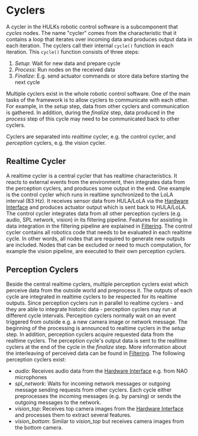# Cyclers

A cycler in the HULKs robotic control software is a subcomponent that *cycles* nodes.
The name "cycler" comes from the characteristic that it contains a loop that iterates over incoming data and produces output data in each iteration.
The cyclers call their internal `cycle()` function in each iteration.
This `cycle()` function consists of three steps:

1. *Setup*: Wait for new data and prepare cycle
2. *Process*: Run nodes on the received data
3. *Finalize*: E.g. send actuator commands or store data before starting the next cycle

Multiple cyclers exist in the whole robotic control software.
One of the main tasks of the framework is to allow cyclers to communicate with each other.
For example, in the *setup* step, data from other cyclers and communication is gathered.
In addition, during the *finalize* step, data produced in the *process* step of this cycle may need to be communicated back to other cyclers.

Cyclers are separated into *realtime* cycler, e.g. the control cycler, and *perception* cyclers, e.g. the vision cycler.

## Realtime Cycler

A realtime cycler is a central cycler that has realtime characteristics.
It reacts to external events from the environment, then integrates data from the perception cyclers, and produces some output in the end.
One example is the control cycler which runs in realtime synchronized to the LoLA interval (83 Hz).
It receives sensor data from HULA/LoLA via the [Hardware Interface](./hardware_interface.md) and produces actuator output which is sent back to HULA/LoLA.
The control cycler integrates data from all other perception cyclers (e.g. audio, SPL network, vision) in its filtering pipeline.
Features for assisting in data integration in the filtering pipeline are explained in [Filtering](./filtering.md).
The control cycler contains all robotics code that needs to be evaluated in each realtime cycle.
In other words, all nodes that are required to generate new outputs are included.
Nodes that can be excluded or need to much computation, for example the vision pipeline, are executed to their own perception cyclers.

## Perception Cyclers

Beside the central realtime cyclers, multiple perception cyclers exist which perceive data from the outside world and preprocess it.
The outputs of each cycle are integrated in realtime cyclers to be respected for its realtime outputs.
Since perception cyclers run in parallel to realtime cyclers - and they are able to integrate historic data - perception cyclers may run at different cycle intervals.
Perception cyclers normally wait on an event triggered from outside e.g. a new camera image or network message.
The beginning of the processing is announced to realtime cyclers in the *setup* step.
In addition, perception cyclers acquire requested data from the realtime cyclers.
The perception cycle's output data is sent to the realtime cyclers at the end of the cycle in the *finalize* step.
More information about the interleaving of perceived data can be found in [Filtering](./filtering.md).
The following perception cyclers exist:

- *audio*: Receives audio data from the [Hardware Interface](./hardware_interface.md) e.g. from NAO microphones
- *spl_network*: Waits for incoming network messages or outgoing message sending requests from other cyclers.
  Each cycle either preprocesses the incoming messages (e.g. by parsing) or sends the outgoing messages to the network.
- *vision_top*: Receives top camera images from the [Hardware Interface](./hardware_interface.md) and processes them to extract several features.
- *vision_bottom*: Similar to *vision_top* but receives camera images from the bottom camera.
